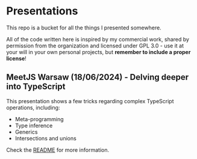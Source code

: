 # Presentations

This repo is a bucket for all the things I presented somewhere.

All of the code written here is inspired by my commercial work, shared by permission from the organization and licensed under GPL 3.0 - use it at your will in your own personal projects, but **remember to include a proper license**!

## MeetJS Warsaw (18/06/2024) - **Delving deeper into TypeScript**

This presentation shows a few tricks regarding complex TypeScript operations, including:

- Meta-programming
- Type inference
- Generics
- Intersections and unions

Check the [README](./meetjs-18062024/README.md) for more information.

